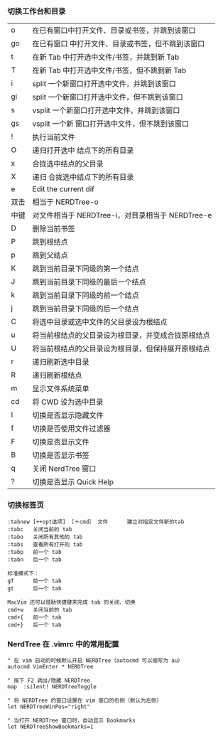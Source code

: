 ### 切换工作台和目录

|||
-|-
o | 在已有窗口中打开文件、目录或书签，并跳到该窗口
go | 在已有窗口 中打开文件、目录或书签，但不跳到该窗口
t | 在新 Tab 中打开选中文件/书签，并跳到新 Tab
T | 在新 Tab 中打开选中文件/书签，但不跳到新 Tab
i | split 一个新窗口打开选中文件，并跳到该窗口
gi | split 一个新窗口打开选中文件，但不跳到该窗口
s | vsplit 一个新窗口打开选中文件，并跳到该窗口
gs | vsplit 一个新 窗口打开选中文件，但不跳到该窗口
! | 执行当前文件
O | 递归打开选中 结点下的所有目录
x | 合拢选中结点的父目录
X | 递归 合拢选中结点下的所有目录
e | Edit the current dif
双击 | 相当于 NERDTree-o
中键 | 对文件相当于 NERDTree-i，对目录相当于 NERDTree-e
D | 删除当前书签
P | 跳到根结点
p | 跳到父结点
K | 跳到当前目录下同级的第一个结点
J | 跳到当前目录下同级的最后一个结点
k | 跳到当前目录下同级的前一个结点
j | 跳到当前目录下同级的后一个结点
C | 将选中目录或选中文件的父目录设为根结点
u | 将当前根结点的父目录设为根目录，并变成合拢原根结点
U | 将当前根结点的父目录设为根目录，但保持展开原根结点
r | 递归刷新选中目录
R | 递归刷新根结点
m | 显示文件系统菜单
cd | 将 CWD 设为选中目录
I | 切换是否显示隐藏文件
f | 切换是否使用文件过滤器
F | 切换是否显示文件
B | 切换是否显示书签
q | 关闭 NerdTree 窗口
? | 切换是否显示 Quick Help



### 切换标签页

    :tabnew [++opt选项] ［＋cmd］ 文件      建立对指定文件新的tab
    :tabc   关闭当前的 tab
    :tabo   关闭所有其他的 tab
    :tabs   查看所有打开的 tab
    :tabp   前一个 tab
    :tabn   后一个 tab
    
    标准模式下：
    gT      前一个 tab
    gt      后一个 tab
    
    MacVim 还可以借助快捷键来完成 tab 的关闭、切换
    cmd+w   关闭当前的 tab
    cmd+{   前一个 tab
    cmd+}   后一个 tab
    

### NerdTree 在 .vimrc 中的常用配置

    " 在 vim 启动的时候默认开启 NERDTree（autocmd 可以缩写为 au）
    autocmd VimEnter * NERDTree
    
    " 按下 F2 调出/隐藏 NERDTree
    map  :silent! NERDTreeToggle
    
    " 将 NERDTree 的窗口设置在 vim 窗口的右侧（默认为左侧）
    let NERDTreeWinPos="right"
    
    " 当打开 NERDTree 窗口时，自动显示 Bookmarks
    let NERDTreeShowBookmarks=1



